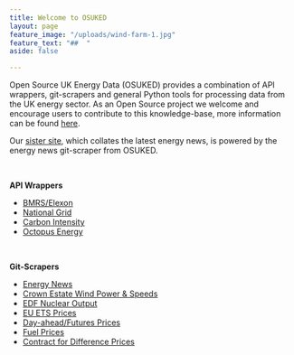 ```yaml
---
title: Welcome to OSUKED
layout: page
feature_image: "/uploads/wind-farm-1.jpg"
feature_text: "##  "
aside: false

---
```

Open Source UK Energy Data (OSUKED) provides a combination of API wrappers, git-scrapers and general Python tools for processing data from the UK energy sector. As an Open Source project we welcome and encourage users to contribute to this knowledge-base, more information can be found [here](https://github.com/OSUKED).

Our [sister site](https://osenergynews.co.uk/), which collates the latest energy news, is powered by the energy news git-scraper from OSUKED.

<br>

**API Wrappers**

* [BMRS/Elexon](https://github.com/OSUKED/ElexonDataPortal)
* [National Grid](https://github.com/OSUKED/NGDataPortal)
* [Carbon Intensity](https://github.com/OSUKED/CIDataPortal)
* [Octopus Energy](https://github.com/OSUKED/Octopy-Energy)

<br>

**Git-Scrapers**

* [Energy News](https://github.com/OSUKED/Energy-News)
* [Crown Estate Wind Power & Speeds](https://github.com/OSUKED/Crown-Estate-Watch)
* [EDF Nuclear Output](https://github.com/OSUKED/Nuke-Watch)
* [EU ETS Prices](https://github.com/OSUKED/ETS-Watch)
* [Day-ahead/Futures Prices](https://github.com/OSUKED/Apollo-Watch)
* [Fuel Prices](https://github.com/OSUKED/Fuel-Index-Watch)
* [Contract for Difference Prices](https://github.com/OSUKED/CfD-Watch)